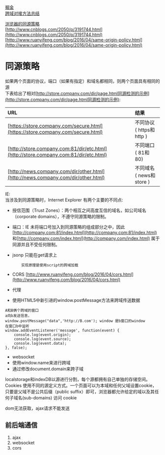 [掘金](https://juejin.im/entry/5b4d4721f265da0f926b78c8?utm_source=gold_browser_extension)  
[跨域对接方法总结](https://www.cnblogs.com/CccZss/p/8571115.html)

[浏览器的同源策略](https://developer.mozilla.org/zh-CN/docs/Web/Security/Same-origin_policy)  
[http://www.cnblogs.com/2050/p/3191744.html](http://www.cnblogs.com/2050/p/3191744.html)  
[http://www.ruanyifeng.com/blog/2016/04/same-origin-policy.html](http://www.ruanyifeng.com/blog/2016/04/same-origin-policy.html)

# 同源策略

如果两个页面的协议，端口（如果有指定）和域名都相同，则两个页面具有相同的源  
下表给出了相对[http://store.company.com/dir/page.html同源检测的示例](http://store.company.com/dir/page.html同源检测的示例):

| URL | 结果 |
| :--- | :--- |
| [https://store.company.com/secure.html](https://store.company.com/secure.html) | 不同协议 \( https和http \) |
| [http://store.company.com:81/dir/etc.html](http://store.company.com:81/dir/etc.html) | 不同端口 \( 81和80\) |
| [http://news.company.com/dir/other.html](http://news.company.com/dir/other.html) | 不同域名 \( news和store \) |

IE:  
当涉及到同源策略时，Internet Explorer 有两个主要的不同点:

* 授信范围（Trust Zones）：两个相互之间高度互信的域名，如公司域名（corporate domains），不遵守同源策略的限制。
* 端口：IE 未将端口号加入到同源策略的组成部分之中，因此 [http://company.com:81/index.html](http://company.com:81/index.html) 和[http://company.com/index.html](http://company.com/index.html)  属于同源并且不受任何限制。

* jsonp   只能在get请求上

          实现原理是使用script的跨域加载

* CORS        [http://www.ruanyifeng.com/blog/2016/04/cors.html](http://www.ruanyifeng.com/blog/2016/04/cors.html)
* 代理
* 使用HTML5中新引进的window.postMessage方法来跨域传送数据

```
A和B俩个跨域的窗口
a向b发送信息，
window.postMessage("data",'http://B.com'); window 是b窗口的window
在窗口b中监听
window.addEventListener('message', function(event) {
    console.log(event.origin);
    console.log(event.source);
    console.log(event.data);
}, false);
```

* websocket
* 使用window.name来进行跨域
* 通过修改document.domain来跨子域

localstorage和indexDB以源进行分割，每个源都拥有自己单独的存储空间。Cookies 使用不同的源定义方式。一个页面可以为本域和任何父域设置cookie，只要是父域不是公共后缀（public suffix）即可，浏览器都允许给定的域以及其任何子域名\(sub-domains\) 访问 cookie

dom无法获取，ajax请求不能发送

## 前后端通信

1. ajax
2. websocket
3. cors






